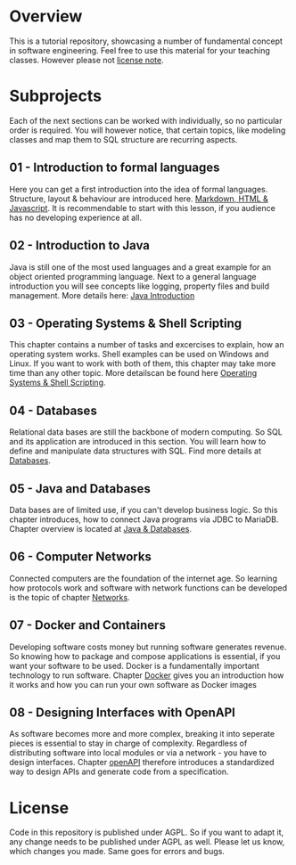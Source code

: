 # Overview
This is a tutorial repository, showcasing a number of fundamental concept in software engineering. Feel free to use this material for your teaching classes. However please not [license note](#license).

# Subprojects

Each of the next sections can be worked with individually, so no particular order is required. You will however notice, that certain topics, like modeling classes and map them to SQL structure are recurring aspects. 

## 01 - Introduction to formal languages
Here you can get a first introduction into the idea of formal languages. Structure, layout & behaviour are introduced here. [Markdown, HTML & Javascript](/01-Introduction/Readme.md). It is recommendable to start with this lesson, if you audience has no developing experience at all.


## 02 - Introduction to Java
Java is still one of the most used languages and a great example for an object oriented programming language. Next to a general language introduction you will see concepts like logging, property files and build management. More details here: 
[Java Introduction](/02-Java-Introduction/Readme.md)

## 03 - Operating Systems & Shell Scripting
This chapter contains a number of tasks and excercises to explain, how an operating system works. Shell examples can be used on Windows and Linux. If you want to work with both of them, this chapter may take more time than any other topic. More detailscan be found here [Operating Systems & Shell Scripting](/03-Operating-Systems/Readme.md).

## 04 - Databases
Relational data bases are still the backbone of modern computing. So SQL and its application are introduced in this section. You will learn how to define and manipulate data structures with SQL. Find more details at [Databases](/04-Databases/Readme.md).

## 05 - Java and Databases
Data bases are of limited use, if you can't develop business logic. So this chapter introduces, how to connect Java programs via JDBC to MariaDB. Chapter overview is located at [Java & Databases](/05-Java-Databases/Readme.md).

## 06 - Computer Networks
Connected computers are the foundation of the internet age. So learning how protocols work and software with network functions can be developed is the topic of chapter [Networks](/06-Computer-Networks/Readme.md).

## 07 - Docker and Containers
Developing software costs money but running software generates revenue. So knowing how to package and compose applications is essential, if you want your software to be used. Docker is a fundamentally important technology to run software. Chapter [Docker](/07-Docker/Readme.md) gives you an introduction how it works and how you can run your own software as Docker images

## 08 - Designing Interfaces with OpenAPI
As software becomes more and more complex, breaking it into seperate pieces is essential to stay in charge of complexity. Regardless of distributing software into local modules or via a network - you have to design interfaces. Chapter [openAPI](/08-openapi/Readme.md) therefore introduces a standardized way to design APIs and generate code from a specification.

# License

Code in this repository is published under AGPL. So if you want to adapt it, any change needs to be published under AGPL as well. Please let us know, which changes you made. Same goes for errors and bugs.


